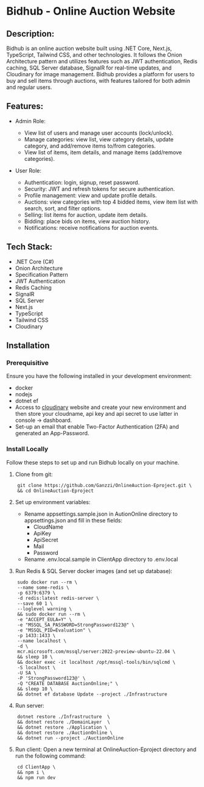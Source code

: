 
# Bidhub - Online Auction Website

## Description:
Bidhub is an online auction website built using .NET Core, Next.js, TypeScript, Tailwind CSS, and other technologies. It follows the Onion Architecture pattern and utilizes features such as JWT authentication, Redis caching, SQL Server database, SignalR for real-time updates, and Cloudinary for image management. Bidhub provides a platform for users to buy and sell items through auctions, with features tailored for both admin and regular users.

## Features:
- Admin Role:
    + View list of users and manage user accounts (lock/unlock).
    + Manage categories: view list, view category details, update category, and add/remove items to/from categories.
    + View list of items, item details, and manage items (add/remove categories).

- User Role:
    + Authentication: login, signup, reset password.
    + Security: JWT and refresh tokens for secure authentication.
    + Profile management: view and update profile details.
    + Auctions: view categories with top 4 bidded items, view item list with search, sort, and filter options.
    + Selling: list items for auction, update item details.
    + Bidding: place bids on items, view auction history.
    + Notifications: receive notifications for auction events.

## Tech Stack:

- .NET Core (C#)
- Onion Architecture
- Specification Pattern
- JWT Authentication
- Redis Caching
- SignalR
- SQL Server
- Next.js
- TypeScript
- Tailwind CSS
- Cloudinary

## Installation

### Prerequisitive
Ensure you have the following installed in your development environment:

* docker
* nodejs
* dotnet ef
* Access to [cloudinary](https://cloudinary.com) website and create your new environment and then store your cloudname, api key and api secret to use latter in console -> dashboard.
* Set-up an email that enable Two-Factor Authentication (2FA) and generated an App-Password.

### Install Locally
Follow these steps to set up and run Bidhub locally on your machine.

1. Clone from git:
```
    git clone https://github.com/Ganzzi/OnlineAuction-Eproject.git \
    && cd OnlineAuction-Eproject
```

2. Set up environment variables: 
    - Rename appsettings.sample.json in AutionOnline directory to appsettings.json and fill in these fields: 
        + CloudName
        + ApiKey
        + ApiSecret
        + Mail
        + Password
    - Rename .env.local.sample in ClientApp directory to .env.local

3. Run Redis & SQL Server docker images (and set up database):
```
    sudo docker run --rm \
    --name some-redis \
    -p 6379:6379 \
    -d redis:latest redis-server \
    --save 60 1 \
    --loglevel warning \
    && sudo docker run --rm \
    -e "ACCEPT_EULA=Y" \
    -e "MSSQL_SA_PASSWORD=StrongPassword123@" \
    -e "MSSQL_PID=Evaluation" \
    -p 1433:1433 \
    --name localhost \
    -d \
    mcr.microsoft.com/mssql/server:2022-preview-ubuntu-22.04 \
    && sleep 10 \
    && docker exec -it localhost /opt/mssql-tools/bin/sqlcmd \
    -S localhost \
    -U SA \
    -P 'StrongPassword123@' \
    -Q "CREATE DATABASE AuctionOnline;" \
    && sleep 10 \
    && dotnet ef database Update --project ./Infrastructure
```

4. Run server:
```
    dotnet restore ./Infrastructure  \
    && dotnet restore ./DomainLayer  \
    && dotnet restore ./Application \
    && dotnet restore ./AuctionOnline \
    && dotnet run --project ./AuctionOnline 
```

5. Run client: Open a new terminal at OnlineAuction-Eproject directory and run the following command:
```
    cd ClientApp \
    && npm i \
    && npm run dev 
```
